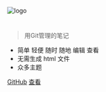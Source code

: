 <!-- _coverpage.md 主页 -->

![logo]()

# 

> 用Git管理的笔记

- 简单 轻便 随时 随地 编辑 查看 
- 无需生成 html 文件
- 众多主题

[GitHub](https://github.com/maoxml)
[查看](#介绍)